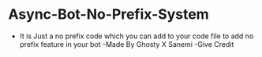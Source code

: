 # Async-Bot-No-Prefix-System
- It is Just a no prefix code which you can add to your code file to add no prefix feature in your bot
-Made By Ghosty X Sanemi 
-Give Credit
